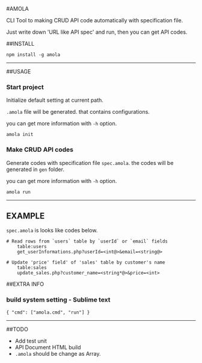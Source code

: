 #AMOLA

CLI Tool to making CRUD API code automatically with specification file.

Just write down 'URL like API spec' and run, then you can get API codes.

##INSTALL

```
npm install -g amola
```

---


##USAGE

### Start project

Initialize default setting at current path.

`.amola` file will be generated. that contains configurations.

you can get more information with `-h` option.

```
amola init
```


### Make CRUD API codes

Generate codes with specification file `spec.amola`. the codes will be generated in `gen` folder.

you can get more information with `-h` option.

```
amola run
```

---

## EXAMPLE

`spec.amola` is looks like codes below.

```
# Read rows from `users` table by `userId` or `email` fields
	table:users
	get_userInformations.php?userId=<int@>&email=<string@>

# Update 'price' field' of 'sales' table by customer's name
	table:sales
	update_sales.php?customer_name=<string*@>&price=<int>
```


##EXTRA INFO


### build system setting - Sublime text

```
{ "cmd": ["amola.cmd", "run"] }
```

---

##TODO

* Add test unit
* API Document HTML build
* `.amola` should be change as Array.